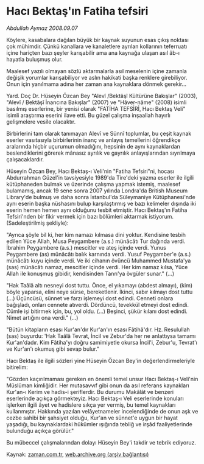 # Hacı Bektaş'ın Fatiha tefsiri

*Abdullah Aymaz 2008.09.07*

<tr><td class="metin" colspan="2" style="padding-top: 20px; padding-left: 5px; padding-right: 10px;">Köylere, kasabalara dağılan büyük bir kaynak suyunun esas çıkış noktası çok mühimdir. Çünkü kanallara ve kanaletlere ayrılan kollarının teferruatı içine hariçten bazı şeyler karışabilir ama ana kaynağa ulaşan asıl âb-ı hayatla buluşmuş olur.</td></tr><tr><td class="metin" colspan="2" style="padding-top: 20px; padding-left: 5px; padding-right: 10px;"><p>Maalesef yazılı olmayan sözlü aktarmalarla asıl meselenin içine zamanla değişik yorumlar karışabiliyor ve aslın hakikati başka renklere girebiliyor. Onun için yanılmama adına her zaman ana kaynaklara dönmek gerekir...
<p> Yard. Doç Dr. Hüseyin Özcan Bey "Alevî /Bektâşî Kültürüne Bakışlar" (2003), "Alevî / Bektâşî İnancına Bakışlar" (2007) ve "Hâver-nâme" (2008) isimli basılmış eserlerine, bir yenisi olarak "FATİHA TEFSİRİ, Hacı Bektaş Veli" isimli araştırma eserini ilave etti. Bu güzel çalışma inşaallah hayırlı gelişmelere vesile olacaktır.
<p> Birbirlerini tam olarak tanımayan Alevî ve Sünnî toplumlar, bu çeşit kaynak eserler vasıtasıyla birbirlerinin inanç ve anlayış temellerini öğrendikçe aralarında hiçbir uçurumun olmadığını, hepsinin de aynı kaynaklardan beslendiklerini görerek mânasız ayrılık ve gayrılık anlayışlarından sıyrılmaya çalışacaklardır.
<p> Hüseyin Özcan Bey, Hacı Bektaş-ı Veli'nin "Fatiha Tefsiri"ni, hocası Abdurrahman Güzel'in tavsiyesiyle 1989'da Tire'deki yazma eserler ile ilgili kütüphaneden bulmak ve üzerinde çalışma yapmak istemiş, maalesef bulamamış, ancak 19 sene sonra 2007 yılında Londra'da British Museum Library'de bulmuş ve daha sonra İstanbul'da Süleymaniye Kütüphanesi'nde aynı eserin başka nüshasını bulup karşılaştırmış ve bazı kelimeler dışında iki eserin hemen hemen aynı olduğunu tesbit etmiştir. Hacı Bektaş'ın Fatiha Tefsiri'nden bir fikir vermek için bazı bölümleri aktarmak istiyorum. (Sadeleştirilmiş şekliyle):
<p> "Ayrıca şöyle bil ki, her kim namazı kılmasa dini yoktur. Kendisine tesbih edilen Yüce Allah, Musa Peygambere (a.s.) münâcâtı Tur dağında verdi. İbrahim Peygambere (a.s.) mescitler ve ateş içinde verdi. Yunus Peygambere (as) münâcâtı balık karnında verdi. Yusuf Peygamber'e (a.s.) münâcâtı kuyu içinde verdi. Ve iki cihanın övüncü Muhammed Mustafa'ya (sas) münâcâtı namaz, mescitler içinde verdi. Her kim namaz kılsa, Yüce Allah ile konuşmuş gibidir, kendisinden Tanrı'ya övgüler sunar." (...)
<p> "Hak Taâlâ altı nesneyi dost tuttu. Önce, el yıkamayı (abdest almayı), (kim) böyle yaparsa, elini neye sürse, bereketlenir. İkinci, sabır kılmayı dost tuttu (...) Üçüncüsü, sünnet ve farzı işlemeyi dost edindi. Cenneti onlara bağışladı, onları cennete atıverdi. Dördüncü, tevekkül etmeyi dost edindi. Cümle işi bitirmek için, bu, yol oldu. (...) Beşinci, şükür kılanı dost edindi. Nimet artığını ona verdi." (...) 
<p> "Bütün kitapların esası Kur'an'dır Kur'an'ın esası Fâtihâ'dır. Hz. Resulullah (sas) buyurdu: 'Hak Taâlâ Tevrat, İncil ve Zebur'da her ne anlattıysa tamamı Kur'an'dadır. Kim Fâtiha'yı doğru samimiyetle okursa İncil'i, Zebur'u, Tevrat'ı ve Kur'an'ı okumuş gibi sevap bulur."
<p> Hacı Bektaş ile ilgili sözleri yine Hüseyin Özcan Bey'in değerlendirmeleriyle bitirelim:
<p> "Gözden kaçırılmaması gereken en önemli temel unsur Hacı Bektaş-ı Veli'nin Müslüman kimliğidir. Her mutasavvıf gibi onun da asıl referans kaynakları Kur'an-ı Kerim ve hadis-i şeriflerdir. Bu durumu Makâlât ve benzeri eserlerinde açıkça görmekteyiz. Hacı Bektaş-ı Veli eserlerinde konuları işlerken ilgili âyet ve hadislere sıkça yer vermiş, bu temel kaynakları kullanmıştır. Hakkında yazılan velâyetnameler incelendiğinde de onun aşk ve cezbe sahibi bir şahsiyet olduğu, Kur'an ve sünnet'e uygun bir hayat yaşadığı, bu kaynaklardaki hükümler ışığında tebliğ ve irşâd faaliyetlerinde bulunduğu açıkça görülür."
<p> Bu mübeccel çalışmalarından dolayı Hüseyin Bey'i takdir ve tebrik ediyoruz. <br/></p></p></p></p></p></p></p></p></p></p></td></tr>

Kaynak: [zaman.com.tr](http://zaman.com.tr/yazar.do?yazino=734988), [web.archive.org (arşiv bağlantısı)](http://web.archive.org/web/20080915205924/http://www.zaman.com.tr:80/yazar.do?yazino=734988)
